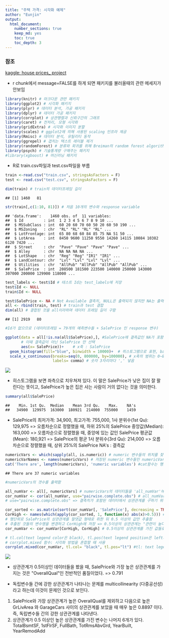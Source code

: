 ```yaml
---
title: "주택 가격: 시각화 예제"
author: "Eunjin"
output:
  html_document:
    number_sections: true
    keep_md: yes
    toc: true
    toc_depth: 3
---
```


### 참조
[kaggle: house prices_ project](https://www.kaggle.com/erikbruin/house-prices-lasso-xgboost-and-a-detailed-eda)


- r chunk에서 message=FALSE를 하게 되면 패키지를 불러올때의 관련 메세지가 안보임

```r
library(knitr) # 마크다운 관련 패키지
library(ggplot2) # 시각화 패키지
library(plyr) # 데이터 분석, 가공 패키지
library(dplyr) # 데이터 가공 패키지
library(corrplot) # 상관행렬과 신뢰구간의 그래프
library(caret) # 전처리, 모형 시각화
library(gridExtra) # 시각화 이미지 분할
library(scales) # ggplot2에 의해 사용된 scaling 인프라 제공
library(Rmisc) # 데이터 분석, 유틸리티 동작
library(ggrepel) # 겹치는 텍스트 레이블 제거
library(randomForest) # 분류와 회귀를 위해 Breiman의 random forest algorithm 구현
library(psych) # 기술통계량 구해주는 패키지
#library(xgboost) # 머신러닝 패키지
```

- R로 train.csv파일과 test.csv파일을 부름

```r
train <-read.csv("train.csv", stringsAsFactors = F)
test <- read.csv("test.csv", stringsAsFactors = F)
```


```r
dim(train) # train의 데이터프레임 길이
```

```
## [1] 1460   81
```

```r
str(train[,c(1:10, 81)]) # 처음 10개의 변수와 response variable
```

```
## 'data.frame':	1460 obs. of  11 variables:
##  $ Id         : int  1 2 3 4 5 6 7 8 9 10 ...
##  $ MSSubClass : int  60 20 60 70 60 50 20 60 50 190 ...
##  $ MSZoning   : chr  "RL" "RL" "RL" "RL" ...
##  $ LotFrontage: int  65 80 68 60 84 85 75 NA 51 50 ...
##  $ LotArea    : int  8450 9600 11250 9550 14260 14115 10084 10382 6120 7420 ...
##  $ Street     : chr  "Pave" "Pave" "Pave" "Pave" ...
##  $ Alley      : chr  NA NA NA NA ...
##  $ LotShape   : chr  "Reg" "Reg" "IR1" "IR1" ...
##  $ LandContour: chr  "Lvl" "Lvl" "Lvl" "Lvl" ...
##  $ Utilities  : chr  "AllPub" "AllPub" "AllPub" "AllPub" ...
##  $ SalePrice  : int  208500 181500 223500 140000 250000 143000 307000 200000 129900 118000 ...
```


```r
test_labels <- test$Id # 테스트 Id는 test_labels에 저장
test$Id <- NULL
train$Id <- NULL
```


```r
test$SalePrice <- NA # Not Available 결측치, NULL은 출력되지 않지만 NA는 출력됨
all <- rbind(train, test) # train과 test 결합
dim(all) # 결합된 것을 all이라하며 데이터 프레임 길이 구함
```

```
## [1] 2919   80
```

```r
#Id가 없으므로 (데이터프레임 = 79개의 예측변수들 + SalePrice 인 response 변수)
```


```r
ggplot(data = all[!is.na(all$SalePrice),], #SalePrice에 결측값인 NA가 포함되어있는지 확인함
       # 이때 결측값이 아닌 SalePrice 만 선택
       aes(x= SalePrice))+    # x축 : SalePrice
  geom_histogram(fill="blue", binwidth = 10000)+  # 히스토그램으로 표현, bar은 blue, bar의 두께는 10000으로 설정
  scale_x_continuous(breaks=seq(0, 800000, by=100000), # x축의 범위는 0~800000, 100000단위로 끊어줌
                     labels= comma) # 숫자 3자리마다 ',' 넣음
```

![](images/mini_proj/unnamed-chunk-6-1.png)<!-- -->
- 히스토그램을 보면 좌측으로 치우쳐져 있다.
이 말은 SalePrice가 낮은 집이 잘 팔린다는 뜻이고, SalePrice가 높은 집은 사는 사람이 거의 없다는 것을 의미한다. 


```r
summary(all$SalePrice)
```

```
##    Min. 1st Qu.  Median    Mean 3rd Qu.    Max.    NA's 
##   34900  129975  163000  180921  214000  755000    1459
```
- SalePrice의 최저가격: 34,900, 최고가격: 755,000,
1사 분위수(1st Qu): 129,975 => 오름차순으로 정렬했을 때, 하위 25%의 SalePrice
중앙값(Median): 163,000 => 오름차순으로 정렬했을 때, 중앙에 있는 값인 SalePrice
평균값(Mean): 180,921 => SalePrice의 평균
1사 분위수(3rd Qu): 214,000 => 오름차순으로 정렬했을 때, 상위 25%의 SalePrice
NA's : 결측값


```r
numericVars <- which(sapply(all, is.numeric)) # numeric 변수들의 위치를 찾는데 그 결과를 벡터 또는 행렬로 반환
numericVarNames <- names(numericVars) # 저장된 numeric 변수들인 numericVars로 변수명 변경된 것을 Name벡터인 numericVarNames로 저장
cat('There are', length(numericVars), 'numeric variables') #cat함수는 행을 바꾸지 않음
```

```
## There are 37 numeric variables
```

```r
#numericVars의 갯수를 출력함

all_numVar <- all[, numericVars] # numericVars의 데이터들을 'all_numVar'에 저장 (numericVars는 그냥 벡터일뿐, 데이터프레임이 아님)
cor_numVar <- cor(all_numVar, use="pairwise.complete.obs") # all_numVar들의 상관관계를 저장
# use="pairwise.complete.obs" => 결측치가 포함된 데이터에서 상관관계를 구하기 위해 사용

cor_sorted <- as.matrix(sort(cor_numVar[, 'SalePrice'], decreasing = TRUE)) # SalePrice와의 상관관계만을 내림차순으로 정렬한 뒤 행렬로 변환한 것을 cor_sorted 행렬에 저장
CorHigh <- names(which(apply(cor_sorted, 1, function(x) abs(x)>0.5))) # 1:행, 2:열,  function(x) { abs (x)}
# 행단위로 SalePrice의 상관관계를 절댓값 형태로 취한 뒤 0.5 이상의 값만 추출함
# 추출된 것들의 변수명을 변경하고 CorHigh에 저장 => 0.5이상의 상관관계는 "관련이 높다"라는 의미
cor_numVar <- cor_numVar[CorHigh, CorHigh] # 0.5이상의 상관관계를 가진 값들로만 cor_numVar에 다시 저장

# tl.col(text legend color은 black), tl.pos(text legend position은 left와 top)
# corrplot.mixed 함수: 시각화 방법을 혼합할 때 사용
corrplot.mixed(cor_numVar, tl.col= "black", tl.pos="lt") #tl: text legend, cl: color legend
```

![](Images/mini_proj/unnamed-chunk-8-1.png)<!-- -->

- 상관관계가 0.5이상인 데이터들을 봤을 때, SalePrice와 가장 높은 상관관계를 가지는 것은 "OverallQual"인 전반적인 품질이었다. => 0.791

- 독립변수들 간에 강한 상관관계가 나타나는 문제를 multicollinearity (다중공선성)라고 하는데 이것이 문제인 것으로 보인다. 

1) SalePrice와 가장 상관관계가 높은 OverallQual를 제외하고 다음으로 높은 GrLivArea 와 GarageCars 사이의 상관관계를 보았을 때 매우 높은 0.8897 이다. 즉, 독립변수들 간의 강한 상관관계를 나타낸다. 
2) 상관관계가 0.5 이상인 높은 상관관계를 가진 변수는 나머지 6개가 있다.
TotalBsmtSF, 1stFlrSF, FullBath, TotRmsAbvGrd, YearBuilt, YearRemodAdd




